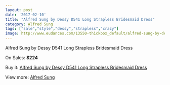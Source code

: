 ```yaml
---
layout: post
date: '2017-02-10'
title: "Alfred Sung by Dessy D541 Long Strapless Bridesmaid Dress"
category: Alfred Sung
tags: ["sale","style","dessy","strapless","crazy"]
image: http://www.eudances.com/13550-thickbox_default/alfred-sung-by-dessy-d541-long-strapless-bridesmaid-dress.jpg
---
```

Alfred Sung by Dessy D541 Long Strapless Bridesmaid Dress

On Sales: **$224**
<a href="https://www.eudances.com/en/alfred-sung/4086-alfred-sung-by-dessy-d541-long-strapless-bridesmaid-dress.html"><amp-img layout="responsive" width="600" height="600" src="//www.eudances.com/13550-thickbox_default/alfred-sung-by-dessy-d541-long-strapless-bridesmaid-dress.jpg" alt="Alfred Sung by Dessy D541 Long Strapless Bridesmaid Dress 0" /></a>
<a href="https://www.eudances.com/en/alfred-sung/4086-alfred-sung-by-dessy-d541-long-strapless-bridesmaid-dress.html"><amp-img layout="responsive" width="600" height="600" src="//www.eudances.com/13553-thickbox_default/alfred-sung-by-dessy-d541-long-strapless-bridesmaid-dress.jpg" alt="Alfred Sung by Dessy D541 Long Strapless Bridesmaid Dress 1" /></a>
<a href="https://www.eudances.com/en/alfred-sung/4086-alfred-sung-by-dessy-d541-long-strapless-bridesmaid-dress.html"><amp-img layout="responsive" width="600" height="600" src="//www.eudances.com/13552-thickbox_default/alfred-sung-by-dessy-d541-long-strapless-bridesmaid-dress.jpg" alt="Alfred Sung by Dessy D541 Long Strapless Bridesmaid Dress 2" /></a>
<a href="https://www.eudances.com/en/alfred-sung/4086-alfred-sung-by-dessy-d541-long-strapless-bridesmaid-dress.html"><amp-img layout="responsive" width="600" height="600" src="//www.eudances.com/13551-thickbox_default/alfred-sung-by-dessy-d541-long-strapless-bridesmaid-dress.jpg" alt="Alfred Sung by Dessy D541 Long Strapless Bridesmaid Dress 3" /></a>

Buy it: [Alfred Sung by Dessy D541 Long Strapless Bridesmaid Dress](https://www.eudances.com/en/alfred-sung/4086-alfred-sung-by-dessy-d541-long-strapless-bridesmaid-dress.html "Alfred Sung by Dessy D541 Long Strapless Bridesmaid Dress")

View more: [Alfred Sung](https://www.eudances.com/en/52-alfred-sung "Alfred Sung")